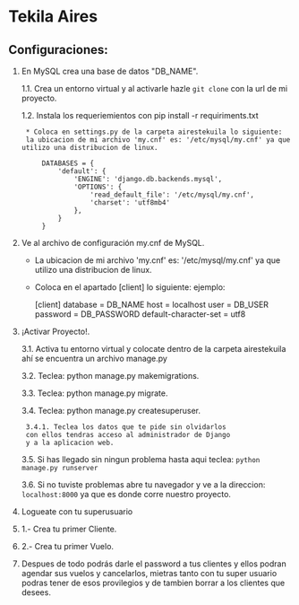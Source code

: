 # Tekila Aires

## Configuraciones:
1. En MySQL crea una base de datos "DB_NAME".

	1.1. Crea un entorno virtual y al activarle hazle `git clone` con la url de mi proyecto.
	
	1.2. Instala los requeriemientos con pip install -r requiriments.txt

		* Coloca en settings.py de la carpeta airestekuila lo siguiente:
	  	la ubicacion de mi archivo 'my.cnf' es: '/etc/mysql/my.cnf' ya que utilizo una distribucion de linux.

			DATABASES = {
    			'default': {
        			'ENGINE': 'django.db.backends.mysql',
        			'OPTIONS': {
            			'read_default_file': '/etc/mysql/my.cnf',
            			'charset': 'utf8mb4'
        			},
    			}
			}
	

2. Ve al archivo de configuración my.cnf de MySQL.
	* La ubicacion de mi archivo 'my.cnf' es: '/etc/mysql/my.cnf' ya que utilizo una distribucion de linux.

	* Coloca en el apartado [client] lo siguiente:
		ejemplo:

		[client]
		database = DB_NAME
		host = localhost
		user = DB_USER
		password = DB_PASSWORD
		default-character-set = utf8

3. ¡Activar Proyecto!.
	
	3.1. Activa tu entorno virtual y colocate dentro de la carpeta airestekuila
		 ahí se encuentra un archivo manage.py

	3.2. Teclea: python manage.py makemigrations.

	3.3. Teclea: python manage.py migrate.

	3.4. Teclea: python manage.py createsuperuser.

		3.4.1. Teclea los datos que te pide sin olvidarlos 
		con ellos tendras acceso al administrador de Django
		y a la aplicacion web. 

	3.5. Si has llegado sin ningun problema hasta aqui teclea:
	`python manage.py runserver`

	3.6. Si no tuviste problemas abre tu navegador y ve a la direccion:
		 `localhost:8000` ya que es donde corre nuestro proyecto.

4. Logueate con tu superusuario		 
5. 1.- Crea tu primer Cliente.
6. 2.- Crea tu primer Vuelo.
7. Despues de todo podrás darle el password a tus clientes y ellos podran agendar sus vuelos y cancelarlos,
	mietras tanto con tu super usuario podras tener de esos provilegios y de tambien borrar a los clientes que desees.